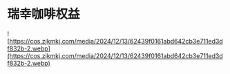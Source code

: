 # 瑞幸咖啡权益

![https://cos.zjkmkj.com/media/2024/12/13/62439f0161abd642cb3e711ed3df832b-2.webp](https://cos.zjkmkj.com/media/2024/12/13/62439f0161abd642cb3e711ed3df832b-2.webp)
